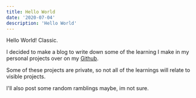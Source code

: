 ```yaml
---
title: Hello World
date: '2020-07-04'
description: 'Hello World'
---
```


Hello World! Classic.

I decided to make a blog to write down some of the learning I make in my personal projects over on my [Github](https://github.com/alex-r89).

Some of these projects are private, so not all of the learnings will relate to visible projects.

I'll also post some random ramblings maybe, im not sure.
